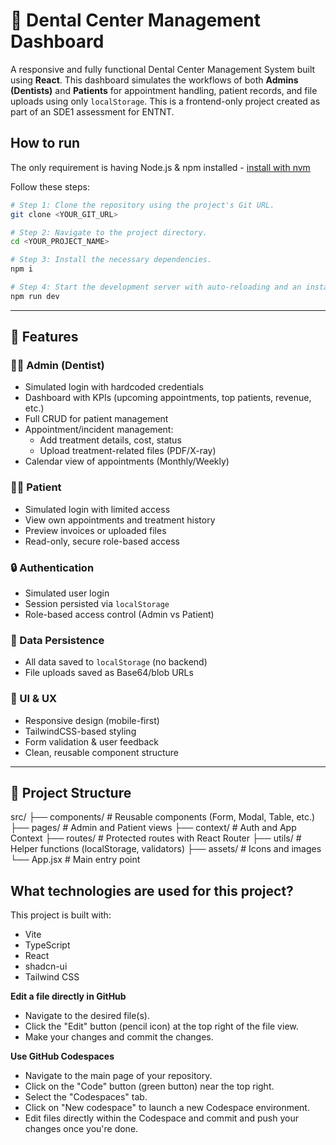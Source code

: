 # 🦷 Dental Center Management Dashboard

A responsive and fully functional Dental Center Management System built using **React**. This dashboard simulates the workflows of both **Admins (Dentists)** and **Patients** for appointment handling, patient records, and file uploads using only `localStorage`. This is a frontend-only project created as part of an SDE1 assessment for ENTNT.

## How to run

The only requirement is having Node.js & npm installed - [install with nvm](https://github.com/nvm-sh/nvm#installing-and-updating)

Follow these steps:

```sh
# Step 1: Clone the repository using the project's Git URL.
git clone <YOUR_GIT_URL>

# Step 2: Navigate to the project directory.
cd <YOUR_PROJECT_NAME>

# Step 3: Install the necessary dependencies.
npm i

# Step 4: Start the development server with auto-reloading and an instant preview.
npm run dev
```

---

## 🚀 Features

### 👨‍⚕️ Admin (Dentist)
- Simulated login with hardcoded credentials
- Dashboard with KPIs (upcoming appointments, top patients, revenue, etc.)
- Full CRUD for patient management
- Appointment/incident management:
  - Add treatment details, cost, status
  - Upload treatment-related files (PDF/X-ray)
- Calendar view of appointments (Monthly/Weekly)

### 🧑‍💼 Patient
- Simulated login with limited access
- View own appointments and treatment history
- Preview invoices or uploaded files
- Read-only, secure role-based access

### 🔒 Authentication
- Simulated user login
- Session persisted via `localStorage`
- Role-based access control (Admin vs Patient)

### 🧠 Data Persistence
- All data saved to `localStorage` (no backend)
- File uploads saved as Base64/blob URLs

### 💅 UI & UX
- Responsive design (mobile-first)
- TailwindCSS-based styling
- Form validation & user feedback
- Clean, reusable component structure

---

## 📂 Project Structure

src/
├── components/ # Reusable components (Form, Modal, Table, etc.)
├── pages/ # Admin and Patient views
├── context/ # Auth and App Context
├── routes/ # Protected routes with React Router
├── utils/ # Helper functions (localStorage, validators)
├── assets/ # Icons and images
└── App.jsx # Main entry point

## What technologies are used for this project?

This project is built with:

- Vite
- TypeScript
- React
- shadcn-ui
- Tailwind CSS

**Edit a file directly in GitHub**

- Navigate to the desired file(s).
- Click the "Edit" button (pencil icon) at the top right of the file view.
- Make your changes and commit the changes.

**Use GitHub Codespaces**

- Navigate to the main page of your repository.
- Click on the "Code" button (green button) near the top right.
- Select the "Codespaces" tab.
- Click on "New codespace" to launch a new Codespace environment.
- Edit files directly within the Codespace and commit and push your changes once you're done.